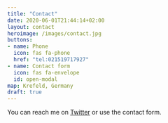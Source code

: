 ```yaml
---
title: "Contact"
date: 2020-06-01T21:44:14+02:00
layout: contact
heroimage: /images/contact.jpg
buttons:
- name: Phone
  icon: fas fa-phone
  href: "tel:021519717927"
- name: Contact form
  icon: fas fa-envelope
  id: open-modal
map: Krefeld, Germany
draft: true
---
```

You can reach me on [Twitter](https://twitter.com/devulrix) or use the contact form.
